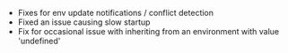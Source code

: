 - Fixes for env update notifications / conflict detection
- Fixed an issue causing slow startup
- Fix for occasional issue with inheriting from an environment with value 'undefined'
